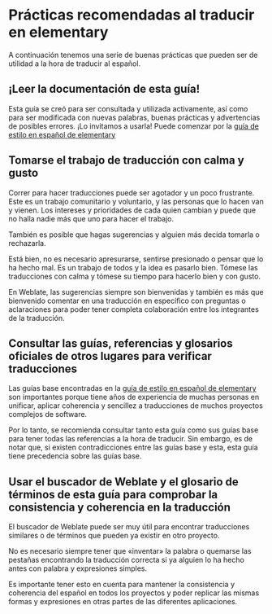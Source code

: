 # Prácticas recomendadas al traducir en elementary

A continuación tenemos una serie de buenas prácticas que pueden ser de utilidad a la hora de traducir al español.

## ¡Leer la documentación de esta guía!

Esta guía se creó para ser consultada y utilizada activamente, así como para ser modificada con nuevas palabras, buenas prácticas y advertencias de posibles errores. ¡Lo invitamos a usarla! Puede comenzar por  la [guía de estilo en español de elementary](README.md)

## Tomarse el trabajo de traducción con calma y gusto

Correr para hacer traducciones puede ser agotador y un poco frustrante. Este es un trabajo comunitario y voluntario, y las personas que lo hacen van y vienen. Los intereses y prioridades de cada quien cambian y puede que no halla nadie más que uno para hacer el trabajo. 

También es posible que hagas sugerencias y alguien más decida tomarla o rechazarla.

Está bien, no es necesario apresurarse, sentirse presionado o pensar que lo ha hecho mal. Es un trabajo de todos y la idea es pasarlo bien. Tómese las traducciones con calma y tómese su tiempo para hacerlo bien y con gusto. 

En Weblate, las sugerencias siempre son bienvenidas y también es más que bienvenido comentar en una traducción en específico con preguntas o aclaraciones para poder tener completa colaboración entre los integrantes de la traducción.

## Consultar las guías, referencias y glosarios oficiales de otros lugares para verificar traducciones

Las guías base encontradas en la [guía de estilo en español de elementary](README.md) son importantes porque tiene años de experiencia de muchas personas en unificar, aplicar coherencia y sencillez a traducciones de muchos proyectos complejos de software. 

Por lo tanto, se recomienda consultar tanto esta guía como sus guías base para tener todas las referencias a la hora de traducir. Sin embargo, es de notar que, si existen contradicciones entre las guías base y esta, esta guía tiene precedencia sobre las guías base.

## Usar el buscador de Weblate y el glosario de términos de esta guía para comprobar la consistencia y coherencia en la traducción

El buscador de Weblate puede ser muy útil para encontrar traducciones similares o de términos que pueden ya existir en otro proyecto. 

No es necesario siempre tener que «inventar» la palabra o quemarse las pestañas encontrando la traducción correcta si ya alguien lo ha hecho antes con palabra y expresiones simples.

Es importante tener esto en cuenta para mantener la consistencia y coherencia del español en todos los proyectos y poder replicar las mismas formas y expresiones en otras partes de las diferentes aplicaciones.